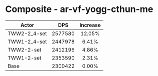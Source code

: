 # Composite - ar-vf-yogg-cthun-me
| Actor | DPS | Increase |
|---|:---:|:---:|
|TWW2-2_4-set|2577580|12.05%|
|TWW1-2_4-set|2447978|6.41%|
|TWW2-2-set|2412196|4.86%|
|TWW1-2-set|2353590|2.31%|
|Base|2300422|0.00%|
